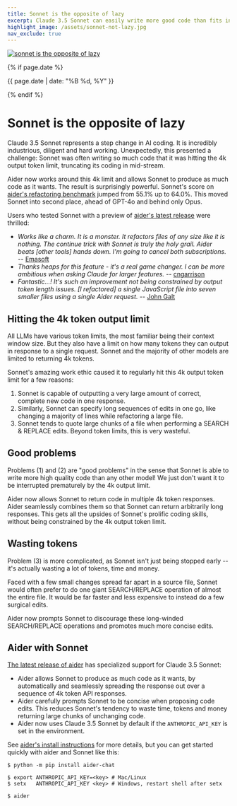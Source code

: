 ```yaml
---
title: Sonnet is the opposite of lazy
excerpt: Claude 3.5 Sonnet can easily write more good code than fits in one 4k token API response.
highlight_image: /assets/sonnet-not-lazy.jpg
nav_exclude: true
---
```


[![sonnet is the opposite of lazy](/assets/sonnet-not-lazy.jpg)](https://aider.chat/assets/sonnet-not-lazy.jpg)

{% if page.date %}
<p class="post-date">{{ page.date | date: "%B %d, %Y" }}</p>
{% endif %}

# Sonnet is the opposite of lazy

Claude 3.5 Sonnet represents a step change
in AI coding.
It is incredibly industrious, diligent and hard working.
Unexpectedly,
this presented a challenge:
Sonnet
was often writing so much code that
it was hitting the 4k output token limit,
truncating its coding in mid-stream.

Aider now works
around this 4k limit and allows Sonnet to produce
as much code as it wants.
The result is surprisingly powerful.
Sonnet's score on
[aider's refactoring benchmark](https://aider.chat/docs/leaderboards/#code-refactoring-leaderboard)
jumped from 55.1% up to 64.0%.
This moved Sonnet into second place, ahead of GPT-4o and
behind only Opus.

Users who tested Sonnet with a preview of 
[aider's latest release](https://aider.chat/HISTORY.html#aider-v0410)
were thrilled:

- *Works like a charm. It is a monster. It refactors files of any size like it is nothing. The continue trick with Sonnet is truly the holy grail. Aider beats [other tools] hands down. I'm going to cancel both subscriptions.* -- [Emasoft](https://github.com/paul-gauthier/aider/issues/705#issuecomment-2200338971)
- *Thanks heaps for this feature - it's a real game changer. I can be more ambitious when asking Claude for larger features.* -- [cngarrison](https://github.com/paul-gauthier/aider/issues/705#issuecomment-2196026656)
- *Fantastic...! It's such an improvement not being constrained by output token length issues. [I refactored] a single JavaScript file into seven smaller files using a single Aider request.* -- [John Galt](https://discord.com/channels/1131200896827654144/1253492379336441907/1256250487934554143)

## Hitting the 4k token output limit

All LLMs have various token limits, the most familiar being their
context window size.
But they also have a limit on how many tokens they can output
in response to a single request.
Sonnet and the majority of other
models are limited to returning 4k tokens.

Sonnet's amazing work ethic caused it to
regularly hit this 4k output token
limit for a few reasons:

1. Sonnet is capable of outputting a very large amount of correct,
complete new code in one response.
2. Similarly, Sonnet can specify long sequences of edits in one go, 
like changing a majority of lines while refactoring a large file.
3. Sonnet tends to quote large chunks of a
file when performing a SEARCH & REPLACE edits.
Beyond token limits, this is very wasteful.

## Good problems

Problems (1) and (2) are "good problems"
in the sense that Sonnet is
able to write more high quality code than any other model!
We just don't want it to be interrupted prematurely
by the 4k output limit.

Aider now allows Sonnet to return code in multiple 4k token
responses.
Aider seamlessly combines them so that Sonnet can return arbitrarily
long responses.
This gets all the upsides of Sonnet's prolific coding skills,
without being constrained by the 4k output token limit.


## Wasting tokens

Problem (3) is more complicated, as Sonnet isn't just
being stopped early -- it's actually wasting a lot
of tokens, time and money.

Faced with a few small changes spread far apart in 
a source file,
Sonnet would often prefer to do one giant SEARCH/REPLACE
operation of almost the entire file.
It would be far faster and less expensive to instead 
do a few surgical edits.

Aider now prompts Sonnet to discourage these long-winded
SEARCH/REPLACE operations
and promotes much more concise edits.


## Aider with Sonnet

[The latest release of aider](https://aider.chat/HISTORY.html#aider-v0410)
has specialized support for Claude 3.5 Sonnet:

- Aider allows Sonnet to produce as much code as it wants,
by automatically and seamlessly spreading the response
out over a sequence of 4k token API responses.
- Aider carefully prompts Sonnet to be concise when proposing
code edits.
This reduces Sonnet's tendency to waste time, tokens and money
returning large chunks of unchanging code.
- Aider now uses Claude 3.5 Sonnet by default if the `ANTHROPIC_API_KEY` is set in the environment.

See 
[aider's install instructions](https://aider.chat/docs/install.html)
for more details, but
you can get started quickly with aider and Sonnet like this:

```
$ python -m pip install aider-chat

$ export ANTHROPIC_API_KEY=<key> # Mac/Linux
$ setx   ANTHROPIC_API_KEY <key> # Windows, restart shell after setx

$ aider
```

